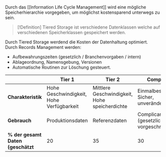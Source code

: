 Durch das [[Information Life Cycle Management]] wird eine mögliche Speicherhierarchie vorgegeben, um möglichst kostensparend unterwegs zu sein.

>[!Definition]
>Tiered Storage ist verschiedene Datenklassen welche auf verschiedenen Speicherklassen gespeichert werden.

Durch Tiered Storage werdend die Kosten der Datenhaltung optimiert.
Durch Records Management werden:
- Aufbewahrungszeiten (gesetzlich / Branchenvorgaben / intern)
- Ablageordnung, Namensgebung, Versionen
- Automatische Routinen zur Löschung
gesteuert.


|                                   | Tier 1                                      | Tier 2                                           | Compliance                                    | Tape vault                          |
| --------------------------------- | ------------------------------------------- | ------------------------------------------------ | --------------------------------------------- | ----------------------------------- |
| **Charakteristik**                | Hohe Geschwindigkeit,<br>Hohe Verfügbarkeit | Mittlere Geschwindigkeit,<br>Hohe speicherdichte | Einmalbeschreibbar,<br>Sicher, unveränderlich | Geringe Geschwindigkeit, Entfernbar |
| **Gebrauch**                      | Produktionsdaten                            | Referenzdaten                                    | Complicance Data (gesetzlich vorgeschrieben)  | Offsite Disater Recovery            |
| **% der gesamt Daten (geschätzt** | 20                                          | 35                                               | 30                                            | 15                                  |

